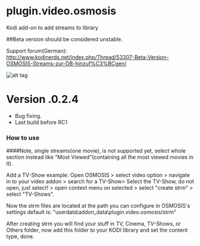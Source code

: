 # plugin.video.osmosis
Kodi add-on to add streams to library

##Beta version should be considered unstable. 

Support forum(German): 
http://www.kodinerds.net/index.php/Thread/53307-Beta-Version-OSMOSIS-Streams-zur-DB-hinzuf%C3%BCgen/

![alt tag](https://github.com/stereodruid/OSMOSIS/blob/master/icon.png)

# Version .0.2.4
+ Bug fixing.
+ Last build before RC1
### How to use
####Note, single streams(one movie), is not supported yet, select whole section instead like "Most Viewed"(containing all the most viewed movies in it). 

Add a TV-Show example: 
Open OSMOSIS  > select video option > navigate in to your video addon > search for a TV-Show>
Select the TV-Show, do not open, just select! > open context menu on selected > select "create strm" > select "TV-Shows". 

Now the strm files are located at the path you can configure in OSMOSIS's settings default is: "userdata\addon_data\plugin.video.osmosis/strm" 

After creating strm you will find your stuff in TV, Cinema, TV-Shows, or Others folder, now add this folder to your KODI library and set the content type, done.


